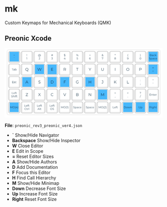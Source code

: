 # mk
Custom Keymaps for Mechanical Keyboards (QMK)

## Preonic Xcode

![](preonic_rev3_preonic_ver4.png)

**File**: `preonic_rev3_preonic_ver4.json`

* **`** Show/Hide Navigator
* **Backspace** Show/Hide Inspector
* **W** Close Editor
* **E** Edit in Scope
* **=** Reset Editor Sizes
* **A** Show/Hide Authors
* **D** Add Documentation
* **F** Focus this Editor
* **H** Find Call Hierarchy
* **M** Show/Hide Minimap
* **Down** Decrease Font Size
* **Up** Increase Font Size
* **Right** Reset Font Size
